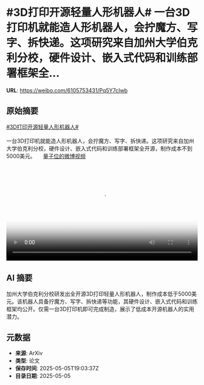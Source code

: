 # #3D打印开源轻量人形机器人# 一台3D打印机就能造人形机器人，会拧魔方、写字、拆快递。这项研究来自加州大学伯克利分校，硬件设计、嵌入式代码和训练部署框架全...

**URL**: https://weibo.com/6105753431/Pq5Y7cIwb

## 原始摘要

<a href="https://m.weibo.cn/search?containerid=231522type%3D1%26t%3D10%26q%3D%233D%E6%89%93%E5%8D%B0%E5%BC%80%E6%BA%90%E8%BD%BB%E9%87%8F%E4%BA%BA%E5%BD%A2%E6%9C%BA%E5%99%A8%E4%BA%BA%23&amp;extparam=%233D%E6%89%93%E5%8D%B0%E5%BC%80%E6%BA%90%E8%BD%BB%E9%87%8F%E4%BA%BA%E5%BD%A2%E6%9C%BA%E5%99%A8%E4%BA%BA%23" data-hide=""><span class="surl-text">#3D打印开源轻量人形机器人#</span></a> <br><br>一台3D打印机就能造人形机器人，会拧魔方、写字、拆快递。这项研究来自加州大学伯克利分校，硬件设计、嵌入式代码和训练部署框架全开源，制作成本不到5000美元。 <a href="https://video.weibo.com/show?fid=1034:5160817977393218" data-hide=""><span class="url-icon"><img style="width: 1rem;height: 1rem" src="https://h5.sinaimg.cn/upload/2015/09/25/3/timeline_card_small_video_default.png" referrerpolicy="no-referrer"></span><span class="surl-text">量子位的微博视频</span></a> <br clear="both"><div style="clear: both"></div><video controls="controls" poster="https://tvax1.sinaimg.cn/orj480/006Fd7o3gy1i0xt1x0crhj30u01401kx.jpg" style="width: 100%"><source src="https://f.video.weibocdn.com/o0/DemUnDMblx08nR0xz3Xy01041200sVJ20E010.mp4?label=mp4_720p&amp;template=720x1280.24.0&amp;ori=0&amp;ps=1CwnkDw1GXwCQx&amp;Expires=1746475334&amp;ssig=W%2B3IC3sbkS&amp;KID=unistore,video"><source src="https://f.video.weibocdn.com/o0/tObyLk88lx08nR0wBIAM01041200hDJb0E010.mp4?label=mp4_hd&amp;template=540x960.24.0&amp;ori=0&amp;ps=1CwnkDw1GXwCQx&amp;Expires=1746475334&amp;ssig=YYXpj7F66E&amp;KID=unistore,video"><source src="https://f.video.weibocdn.com/o0/n64U2U5ylx08nR0whMpy010412009eGL0E010.mp4?label=mp4_ld&amp;template=360x640.24.0&amp;ori=0&amp;ps=1CwnkDw1GXwCQx&amp;Expires=1746475334&amp;ssig=jCFzE1BSGO&amp;KID=unistore,video"><p>视频无法显示，请前往<a href="https://video.weibo.com/show?fid=1034%3A5160817977393218" target="_blank" rel="noopener noreferrer">微博视频</a>观看。</p></video>

## AI 摘要

加州大学伯克利分校研发出全开源3D打印轻量人形机器人，制作成本低于5000美元。该机器人具备拧魔方、写字、拆快递等功能，其硬件设计、嵌入式代码和训练框架均公开。仅需一台3D打印机即可完成制造，展示了低成本开源机器人的实用潜力。

## 元数据

- **来源**: ArXiv
- **类型**: 论文
- **保存时间**: 2025-05-05T19:03:37Z
- **目录日期**: 2025-05-05
